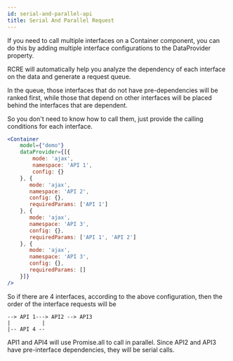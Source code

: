 ```yaml
---
id: serial-and-parallel-api
title: Serial And Parallel Request
---
```


If you need to call multiple interfaces on a Container component, you can do this by adding multiple interface configurations to the DataProvider property.

RCRE will automatically help you analyze the dependency of each interface on the data and generate a request queue. 

In the queue, those interfaces that do not have pre-dependencies will be ranked first, while those that depend on other interfaces will be placed behind the interfaces that are dependent. 

So you don't need to know how to call them, just provide the calling conditions for each interface.


```jsx harmony
<Container
    model={"demo"}
    dataProvider={[{
        mode: 'ajax',
        namespace: 'API 1',
        config: {} 
    }, {
       mode: 'ajax',
       namespace: 'API 2',
       config: {},
       requiredParams: ['API 1'] 
    }, {
       mode: 'ajax',
       namespace: 'API 3',
       config: {},
       requiredParams: ['API 1', 'API 2']
    }, {
       mode: 'ajax',
       namespace: 'API 3',
       config: {},
       requiredParams: []        
    }]}
/>
```

So if there are 4 interfaces, according to the above configuration, then the order of the interface requests will be 

```text
--> API 1---> API2 --> API3
|          |
|-- API 4 --
```

API1 and API4 will use Promise.all to call in parallel. Since API2 and API3 have pre-interface dependencies, they will be serial calls.